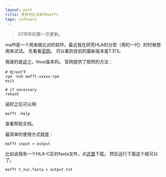 ```yaml
---
layout: post
title: 多序列比对软件mafft
tags: software
---
```

>2018年的第一次更新。

mafft是一个用来做比对的软件。最近我在研究HLA的分型（用的一代）的时候想用来试试。
先看看[官网](https://mafft.cbrc.jp/alignment/software/)。
可以看到目前的最新版本是7.313。

我装的是[这个](https://mafft.cbrc.jp/alignment/software/mafft-7.313-gcc_fc6.x86_64.rpm)，linux版本的。
官网提供了按照的方法：
```{bash}
# 在root下
rpm -Uvh mafft-xxxxx-rpm
exit

# if necessary
rehash
```

装好之后可以用:
```
mafft -help
```
查看帮助文档。

最简单的使用方式就是：
```
mafft input > output
```
比如说我有一个HLA-C区的fasta文件，点[这里](https://raw.githubusercontent.com/pzweuj/pzweuj.github.io/master/downloads/C_nuc.fasta)下载。
然后运行下面这个就可以了。
```
mafft C_nuc.fasta > output.txt
```

[T_T]:阿＃又离我半个地球了